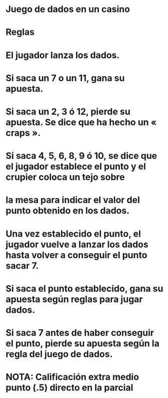 # Juego de dados en un casino

# Reglas
# El jugador lanza los dados.
# 
# Si saca un 7 o un 11, gana su apuesta.
# Si saca un 2, 3 ó 12, pierde su apuesta. Se dice que ha hecho un « craps ».
# Si saca 4, 5, 6, 8, 9 ó 10, se dice que el jugador establece el punto y el crupier coloca un tejo sobre 
# la mesa para indicar el valor del punto obtenido en los dados.
# Una vez establecido el punto, el jugador vuelve a lanzar los dados hasta volver a conseguir el punto sacar 7.
# 
# Si saca el punto establecido, gana su apuesta según reglas para jugar dados.
# Si saca 7 antes de haber conseguir el punto, pierde su apuesta según la regla del juego de dados.
# 
# NOTA: Calificación extra medio punto (.5) directo en la parcial